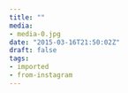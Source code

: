 ```yaml
---
title: ""
media:
- media-0.jpg
date: "2015-03-16T21:50:02Z"
draft: false
tags:
- imported
- from-instagram
---
```


